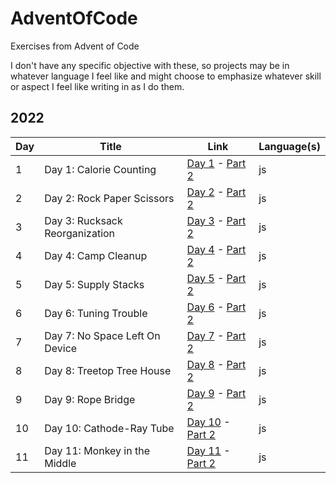 # AdventOfCode

Exercises from Advent of Code

I don't have any specific objective with these, so projects may be in whatever language I feel like and might choose to emphasize whatever skill or aspect I feel like writing in as I do them.

## 2022

| Day | Title                          | Link                                                                                                  | Language(s) |
| --- | ------------------------------ | ----------------------------------------------------------------------------------------------------- | ----------- |
| 1   | Day 1: Calorie Counting        | [Day 1](https://adventofcode.com/2022/day/1) - [Part 2](https://adventofcode.com/2022/day/1#part2)    | js          |
| 2   | Day 2: Rock Paper Scissors     | [Day 2](https://adventofcode.com/2022/day/2) - [Part 2](https://adventofcode.com/2022/day/2#part2)    | js          |
| 3   | Day 3: Rucksack Reorganization | [Day 3](https://adventofcode.com/2022/day/3) - [Part 2](https://adventofcode.com/2022/day/3#part2)    | js          |
| 4   | Day 4: Camp Cleanup            | [Day 4](https://adventofcode.com/2022/day/4) - [Part 2](https://adventofcode.com/2022/day/4#part2)    | js          |
| 5   | Day 5: Supply Stacks           | [Day 5](https://adventofcode.com/2022/day/5) - [Part 2](https://adventofcode.com/2022/day/5#part2)    | js          |
| 6   | Day 6: Tuning Trouble          | [Day 6](https://adventofcode.com/2022/day/6) - [Part 2](https://adventofcode.com/2022/day/6#part2)    | js          |
| 7   | Day 7: No Space Left On Device | [Day 7](https://adventofcode.com/2022/day/7) - [Part 2](https://adventofcode.com/2022/day/7#part2)    | js          |
| 8   | Day 8: Treetop Tree House      | [Day 8](https://adventofcode.com/2022/day/8) - [Part 2](https://adventofcode.com/2022/day/8#part2)    | js          |
| 9   | Day 9: Rope Bridge             | [Day 9](https://adventofcode.com/2022/day/9) - [Part 2](https://adventofcode.com/2022/day/9#part2)    | js          |
| 10  | Day 10: Cathode-Ray Tube       | [Day 10](https://adventofcode.com/2022/day/10) - [Part 2](https://adventofcode.com/2022/day/10#part2) | js          |
| 11  | Day 11: Monkey in the Middle   | [Day 11](https://adventofcode.com/2022/day/11) - [Part 2](https://adventofcode.com/2022/day/11#part2) | js          |
